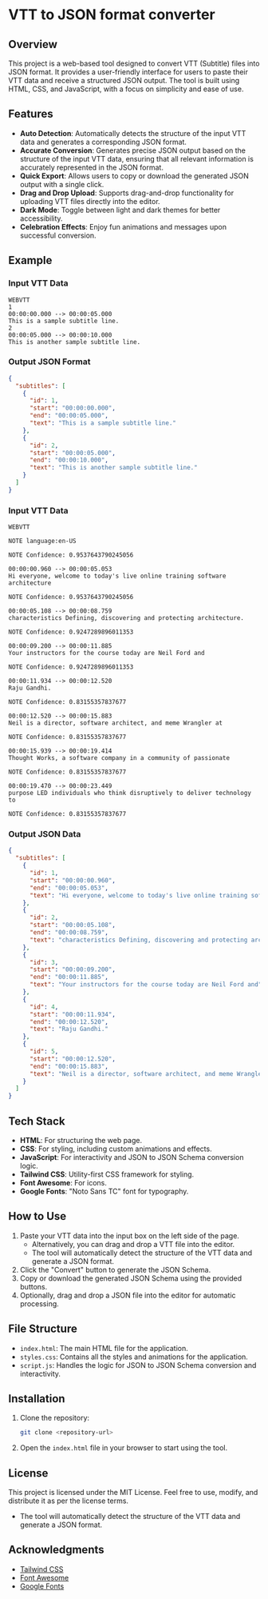 # VTT to JSON format converter

## Overview
This project is a web-based tool designed to convert VTT (Subtitle) files into JSON format. It provides a user-friendly interface for users to paste their VTT data and receive a structured JSON output. The tool is built using HTML, CSS, and JavaScript, with a focus on simplicity and ease of use.


## Features
- **Auto Detection**: Automatically detects the structure of the input VTT data and generates a corresponding JSON format.
- **Accurate Conversion**: Generates precise JSON output based on the structure of the input VTT data, ensuring that all relevant information is accurately represented in the JSON format.
- **Quick Export**: Allows users to copy or download the generated JSON output with a single click.
- **Drag and Drop Upload**: Supports drag-and-drop functionality for uploading VTT files directly into the editor.
- **Dark Mode**: Toggle between light and dark themes for better accessibility.
- **Celebration Effects**: Enjoy fun animations and messages upon successful conversion.


## Example
### Input VTT Data
```
WEBVTT
1
00:00:00.000 --> 00:00:05.000
This is a sample subtitle line.
2
00:00:05.000 --> 00:00:10.000
This is another sample subtitle line.
```

### Output JSON Format
```json
{
  "subtitles": [
    {
      "id": 1,
      "start": "00:00:00.000",
      "end": "00:00:05.000",
      "text": "This is a sample subtitle line."
    },
    {
      "id": 2,
      "start": "00:00:05.000",
      "end": "00:00:10.000",
      "text": "This is another sample subtitle line."
    }
  ]
}
```

### Input VTT Data 
```
WEBVTT

NOTE language:en-US

NOTE Confidence: 0.9537643790245056

00:00:00.960 --> 00:00:05.053
Hi everyone, welcome to today's live online training software architecture

NOTE Confidence: 0.9537643790245056

00:00:05.108 --> 00:00:08.759
characteristics Defining, discovering and protecting architecture.

NOTE Confidence: 0.9247289896011353

00:00:09.200 --> 00:00:11.885
Your instructors for the course today are Neil Ford and

NOTE Confidence: 0.9247289896011353

00:00:11.934 --> 00:00:12.520
Raju Gandhi.

NOTE Confidence: 0.83155357837677

00:00:12.520 --> 00:00:15.883
Neil is a director, software architect, and meme Wrangler at

NOTE Confidence: 0.83155357837677

00:00:15.939 --> 00:00:19.414
Thought Works, a software company in a community of passionate

NOTE Confidence: 0.83155357837677

00:00:19.470 --> 00:00:23.449
purpose LED individuals who think disruptively to deliver technology to

NOTE Confidence: 0.83155357837677
```

### Output JSON Data
```json
{
  "subtitles": [
    {
      "id": 1,
      "start": "00:00:00.960",
      "end": "00:00:05.053",
      "text": "Hi everyone, welcome to today's live online training software architecture"
    },
    {
      "id": 2,
      "start": "00:00:05.108",
      "end": "00:00:08.759",
      "text": "characteristics Defining, discovering and protecting architecture."
    },
    {
      "id": 3,
      "start": "00:00:09.200",
      "end": "00:00:11.885",
      "text": "Your instructors for the course today are Neil Ford and"
    },
    {
      "id": 4,
      "start": "00:00:11.934",
      "end": "00:00:12.520",
      "text": "Raju Gandhi."
    },
    {
      "id": 5,
      "start": "00:00:12.520",
      "end": "00:00:15.883",
      "text": "Neil is a director, software architect, and meme Wrangler at"
    }
  ]
}
```

## Tech Stack
- **HTML**: For structuring the web page.
- **CSS**: For styling, including custom animations and effects.
- **JavaScript**: For interactivity and JSON to JSON Schema conversion logic.
- **Tailwind CSS**: Utility-first CSS framework for styling.
- **Font Awesome**: For icons.
- **Google Fonts**: "Noto Sans TC" font for typography.

## How to Use
1. Paste your VTT data into the input box on the left side of the page.
   - Alternatively, you can drag and drop a VTT file into the editor.
   - The tool will automatically detect the structure of the VTT data and generate a JSON format.
2. Click the "Convert" button to generate the JSON Schema.
3. Copy or download the generated JSON Schema using the provided buttons.
4. Optionally, drag and drop a JSON file into the editor for automatic processing.

## File Structure
- `index.html`: The main HTML file for the application.
- `styles.css`: Contains all the styles and animations for the application.
- `script.js`: Handles the logic for JSON to JSON Schema conversion and interactivity.

## Installation
1. Clone the repository:
   ```bash
   git clone <repository-url>
   ```
2. Open the `index.html` file in your browser to start using the tool.

## License
This project is licensed under the MIT License. Feel free to use, modify, and distribute it as per the license terms.
- The tool will automatically detect the structure of the VTT data and generate a JSON format.

## Acknowledgments
- [Tailwind CSS](https://tailwindcss.com/)
- [Font Awesome](https://fontawesome.com/)
- [Google Fonts](https://fonts.google.com/)
